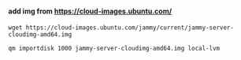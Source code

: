 #### add img from https://cloud-images.ubuntu.com/
```
wget https://cloud-images.ubuntu.com/jammy/current/jammy-server-cloudimg-amd64.img
```

```
qm importdisk 1000 jammy-server-cloudimg-amd64.img local-lvm
```
